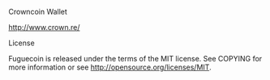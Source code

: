 Crowncoin Wallet

http://www.crown.re/

License

Fuguecoin is released under the terms of the MIT license. See COPYING for more information or see http://opensource.org/licenses/MIT.
